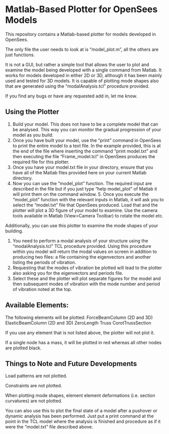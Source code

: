 # Matlab-Based Plotter for OpenSees Models

This repository contains a Matlab-based plotter for models developed in OpenSees. 

The only file the user needs to look at is “model_plot.m”, all the others are just functions.

It is not a GUI, but rather a simple tool that allows the user to plot and examine the model being developed with a single command from Matlab. It works for models developed in either 2D or 3D, although it has been mainly used and tested for 3D models. It is capable of plotting mode shapes also that are generated using the “modalAnalysis.tcl” procedure provided. 

If you find any bugs or have any requested add in, let me know.

## Using the Plotter

1. Build your model. This does not have to be a complete model that can be analysed. This way you can monitor the gradual progression of your model as you build. 
2. Once you have built your model, use the “print” command in OpenSees to print the entire model to a text file. In the example provided, this is at the end of the file where inserting the command “print model.txt” and then executing the file “Frame_model.tcl” in OpenSees produces the required file for this plotter.
3. Once you have your model.txt file in your directory, ensure that you have all of the Matlab files provided here on your current Matlab directory. 
4. Now you can use the “model_plot” function. The required input are described in the file but if you just type “help model_plot” of Matlab it will print them on the command window. 5. Once you execute the “model_plot” function with the relevant inputs in Matlab, it will ask you to select the “model.txt” file that OpenSees produced. Load that and the plotter will plot a 3D figure of your model to examine. Use the camera tools available in Matlab (View>Camera Toolbar) to rotate the model etc.

Additionally, you can use this plotter to examine the mode shapes of your building. 
1. You need to perform a modal analysis of your structure using the “modalAnalysis.tcl” TCL procedure provided. Using this procedure within you model will return the modal values on screen in addition to producing two files: a file containing the eigenvectors and another listing the periods of vibration.
2. Requesting that the modes of vibration be plotted will lead to the plotter also asking you for the eigenvectors and periods file. 
3. Select these and the plotter will plot separate figures for the model and then subsequent modes of vibration with the mode number and period of vibration noted at the top. 

## Available Elements:
The following elements will be plotted:
	ForceBeamColumn (2D and 3D)
	ElasticBeamColumn (2D and 3D)
	ZeroLength
	Truss
	CorotTrussSection

If you use any element that is not listed above, the plotter will not plot it.

If a single node has a mass, it will be plotted in red whereas all other nodes are plotted black.

## Things to Note and Future Developments
Load patterns are not plotted.

Constraints are not plotted.

When plotting mode shapes, element element deformations (i.e. section curvatures) are not plotted.

You can also use this to plot the final state of a model after a pushover or dynamic analysis has been performed. Just put a print command at the point in the TCL model where the analysis is finished and procedure as if it were the “model.txt” file described above.





